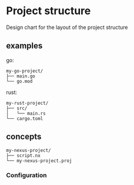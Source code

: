 # Project structure

Design chart for the layout of the project structure

## examples

go:

```text
my-go-project/
├── main.go
└── go.mod
```

rust:

```text
my-rust-project/
├── src/
│   └── main.rs
└── cargo.toml
```

## concepts

```text
my-nexus-project/
├── script.nx
└── my-nexus-project.proj
```

### Configuration

```toml

```
